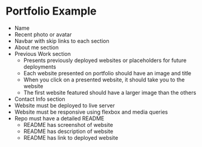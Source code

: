 # Portfolio Example
- Name
- Recent photo or avatar
- Navbar with skip links to each section
- About me section
- Previous Work section
    - Presents previously deployed websites or placeholders for future deployments
    - Each website presented on portfolio should have an image and title
    - When you click on a presented website, it should take you to the website
    - The first website featured should have a larger image than the others
- Contact Info section
- Website must be deployed to live server
- Website must be responsive using flexbox and media queries
- Repo must have a detailed README
    - README has screenshot of website
    - README has description of website
    - README has link to deployed website
